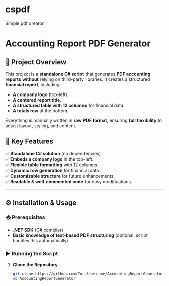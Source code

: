 # cspdf
Simple pdf creator
# Accounting Report PDF Generator

## 📌 Project Overview
This project is a **standalone C# script** that generates **PDF accounting reports** **without** relying on third-party libraries. It creates a structured **financial report**, including:
- **A company logo** (top-left).
- **A centered report title**.
- **A structured table with 12 columns** for financial data.
- **A totals row** at the bottom.

Everything is manually written in **raw PDF format**, ensuring **full flexibility** to adjust layout, styling, and content.

## 🚀 Key Features
✅ **Standalone C# solution** (no dependencies).  
✅ **Embeds a company logo** in the top-left.  
✅ **Flexible table formatting** with 12 columns.  
✅ **Dynamic row generation** for financial data.  
✅ **Customizable structure** for future enhancements.  
✅ **Readable & well-commented code** for easy modifications.  

---

## ⚙️ Installation & Usage
### **📥 Prerequisites**
- **.NET SDK** (C# compiler)
- **Basic knowledge of text-based PDF structuring** (optional, script handles this automatically)

### **▶️ Running the Script**
1. **Clone the Repository**
   ```sh
   git clone https://github.com/YourUsername/AccountingReportGenerator.git
   cd AccountingReportGenerator

